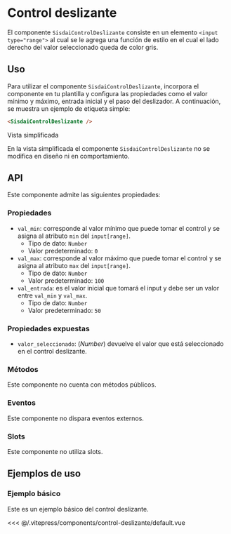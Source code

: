 <script setup>
import EjemploDefault from "../../.vitepress/components/control-deslizante/default.vue";
</script>

# Control deslizante

El componente `SisdaiControlDeslizante` consiste en un elemento `<input type="range">` al cual se le agrega una función de estilo en el cual el lado derecho del valor seleccionado queda de color gris.

<section id="uso">

## Uso

Para utilizar el componente `SisdaiControlDeslizante`, incorpora el componente en tu plantilla y configura las propiedades como el valor mínimo y máximo, entrada inicial y el paso del deslizador. A continuación, se muestra un ejemplo de etiqueta simple:

```html
<SisdaiControlDeslizante />
```

Vista simplificada

En la vista simplificada el componente `SisdaiControlDeslizante` no se modifica en diseño ni en comportamiento.

</section>

<section id="api">

## API

Este componente admite las siguientes propiedades:

### Propiedades

- `val_min`: corresponde al valor mínimo que puede tomar el control y se asigna al atributo `min` del `input[range]`.
  - Tipo de dato: `Number`
  - Valor predeterminado: `0`
- `val_max`: corresponde al valor máximo que puede tomar el control y se asigna al atributo `max` del `input[range]`.
  - Tipo de dato: `Number`
  - Valor predeterminado: `100`
- `val_entrada`: es el valor inicial que tomará el input y debe ser un valor entre `val_min` y `val_max`.
  - Tipo de dato: `Number`
  - Valor predeterminado: `50`

### Propiedades expuestas

- `valor_seleccionado`: (_Number_) devuelve el valor que está seleccionado en el control deslizante.

### Métodos

Este componente no cuenta con métodos públicos.

### Eventos

Este componente no dispara eventos externos.

### Slots

Este componente no utiliza slots.

</section>

<section id="ejemplos">

## Ejemplos de uso

### Ejemplo básico

Este es un ejemplo básico del control deslizante.

<!-- <utils-ejemplo-doc ruta="control-deslizante/default.vue"/> -->
<EjemploDefault />
<<< @/.vitepress/components/control-deslizante/default.vue

</section>
